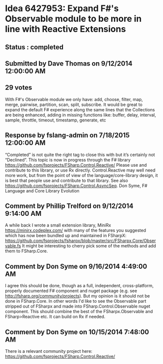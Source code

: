 # Idea 6427953: Expand F#'s Observable module to be more in line with Reactive Extensions #

## Status : completed

## Submitted by Dave Thomas on 9/12/2014 12:00:00 AM

## 29 votes

With F#'s Observable module we only have:
add, choose, filter, map, merge, pairwise, partition, scan, split, subscribe.
It would be great to expand the default F# experience along the same lines that the Collections are being enhanced, adding in missing functions like: buffer, delay, interval, sample, throttle, timeout, timestamp, generate, etc

## Response by fslang-admin on 7/18/2015 12:00:00 AM

“Completed” is not quite the right tag to close this with but it’s certainly not “Declined”.
This topic is now in progress through the F# library https://github.com/fsprojects/FSharp.Control.Reactive/
Please use and contribute to this library, or use Rx directly.
Control.Reactive may well need more work, but from the point of view of the language/core-library design, it is best that people use and contribute to that library.
See also https://github.com/fsprojects/FSharp.Control.AsyncSeq.
Don Syme, F# Language and Core Library Evolution


## Comment by Phillip Trelford on 9/12/2014 9:14:00 AM

A while back I wrote a small extension library, MiniRx https://minirx.codeplex.com/ with many of the features you suggested which has now been bundled up and maintained in FSharpX: https://github.com/fsprojects/fsharpx/blob/master/src/FSharpx.Core/Observable.fs
It might be interesting to cherry pick some of the methods and add them to FSharp.Core.

## Comment by Don Syme on 9/16/2014 4:49:00 AM

I agree this should be done, though as a full, independent, cross-platform, properly documented F# component and nuget package (e.g. see http://fsharp.org/community/projects). But my opinion is it should not be done in FSharp.Core.
In other words I'd like to see the Observable part stripped out of FSharpx and made into FSharp.Control.Observable nuget component. This should combine the best of the FSharpx.Observable and FSharp>Reactive etc. It can build on Rx if needed.

## Comment by Don Syme on 10/15/2014 7:48:00 AM

There is a relevant community project here: https://github.com/fsprojects/FSharp.Control.Reactive/
